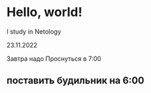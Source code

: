 # Hello, world! 

I study in Netology

23.11.2022

Завтра надо Проснуться в 7:00
## поставить будильник на 6:00